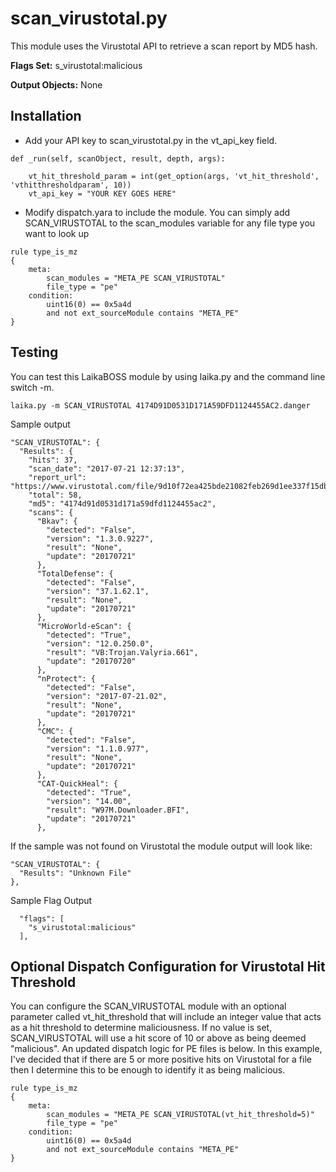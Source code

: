 scan_virustotal.py
================

This module uses the Virustotal API to retrieve a scan report by MD5 hash. 

**Flags Set:** s_virustotal:malicious

**Output Objects:** None

Installation
---
* Add your API key to scan_virustotal.py in the vt_api_key field.

```
def _run(self, scanObject, result, depth, args):

	vt_hit_threshold_param = int(get_option(args, 'vt_hit_threshold', 'vthitthresholdparam', 10))
	vt_api_key = "YOUR KEY GOES HERE"
```

* Modify dispatch.yara to include the module. You can simply add SCAN_VIRUSTOTAL to the scan_modules variable for any file type you want to look up
```
rule type_is_mz
{
    meta:
        scan_modules = "META_PE SCAN_VIRUSTOTAL"
        file_type = "pe"
    condition:
        uint16(0) == 0x5a4d
        and not ext_sourceModule contains "META_PE"
}
```
Testing
---
You can test this LaikaBOSS module by using laika.py and the command line switch -m. 
```
laika.py -m SCAN_VIRUSTOTAL 4174D91D0531D171A59DFD1124455AC2.danger
```

Sample output
```
"SCAN_VIRUSTOTAL": {
  "Results": {
	"hits": 37,
	"scan_date": "2017-07-21 12:37:13",
	"report_url": "https://www.virustotal.com/file/9d10f72ea425bde21082feb269d1ee337f15dbe4b339a77d6daf568d10ebabc9/analysis/1500640633/",
	"total": 58,
	"md5": "4174d91d0531d171a59dfd1124455ac2",
	"scans": {
	  "Bkav": {
		"detected": "False",
		"version": "1.3.0.9227",
		"result": "None",
		"update": "20170721"
	  },
	  "TotalDefense": {
		"detected": "False",
		"version": "37.1.62.1",
		"result": "None",
		"update": "20170721"
	  },
	  "MicroWorld-eScan": {
		"detected": "True",
		"version": "12.0.250.0",
		"result": "VB:Trojan.Valyria.661",
		"update": "20170720"
	  },
	  "nProtect": {
		"detected": "False",
		"version": "2017-07-21.02",
		"result": "None",
		"update": "20170721"
	  },
	  "CMC": {
		"detected": "False",
		"version": "1.1.0.977",
		"result": "None",
		"update": "20170721"
	  },
	  "CAT-QuickHeal": {
		"detected": "True",
		"version": "14.00",
		"result": "W97M.Downloader.BFI",
		"update": "20170721"
	  },

```
If the sample was not found on Virustotal the module output will look like:

```
"SCAN_VIRUSTOTAL": {
  "Results": "Unknown File"
},
```

Sample Flag Output
```
  "flags": [
	"s_virustotal:malicious"
  ],
```

Optional Dispatch Configuration for Virustotal Hit Threshold
---
You can configure the SCAN_VIRUSTOTAL module with an optional parameter called vt_hit_threshold that will include an 
integer value that acts as a hit threshold to determine maliciousness. If no value is set, SCAN_VIRUSTOTAL will use
a hit score of 10 or above as being deemed "malicious". An updated dispatch logic for PE files is below. In this example,
I've decided that if there are 5 or more positive hits on Virustotal for a file then I determine this to be enough to 
identify it as being malicious.

```
rule type_is_mz
{
    meta:
        scan_modules = "META_PE SCAN_VIRUSTOTAL(vt_hit_threshold=5)"
        file_type = "pe"
    condition:
        uint16(0) == 0x5a4d
        and not ext_sourceModule contains "META_PE"
}

```
